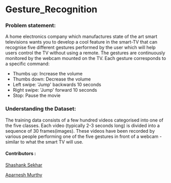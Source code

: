 # Gesture_Recognition
### Problem statement: 
A home electronics company which manufactures state of the art smart televisions wants you to develop a cool feature in the smart-TV that can recognise five different gestures performed by the user which will help users control the TV without using a remote. The gestures are continuously monitored by the webcam mounted on the TV. Each gesture corresponds to a specific command:

* Thumbs up:  Increase the volume
* Thumbs down: Decrease the volume
* Left swipe: 'Jump' backwards 10 seconds
* Right swipe: 'Jump' forward 10 seconds  
* Stop: Pause the movie



### Understanding the Dataset:
The training data consists of a few hundred videos categorised into one of the five classes. Each video (typically 2-3 seconds long) is divided into a sequence of 30 frames(images). These videos have been recorded by various people performing one of the five gestures in front of a webcam - similar to what the smart TV will use.

#### Contributors :
<a href="https://www.linkedin.com/in/shashank-sekhar-478562147?lipi=urn%3Ali%3Apage%3Ad_flagship3_profile_view_base_contact_details%3B5T1LmxCkTJOPE74IsO5bfQ%3D%3D">Shashank Sekhar</a>

<a href="https://www.linkedin.com/in/aparnesh-murthy-4b8608185?lipi=urn%3Ali%3Apage%3Ad_flagship3_profile_view_base_contact_details%3BR6FJ9tD3R%2B%2B1wyd4L67GlQ%3D%3D">Aparnesh Murthy</a>

